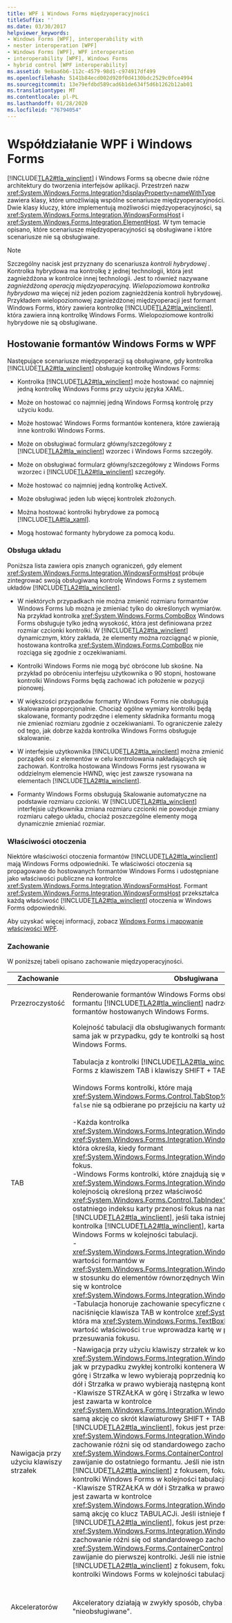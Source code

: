 ```yaml
---
title: WPF i Windows Forms międzyoperacyjności
titleSuffix: ''
ms.date: 03/30/2017
helpviewer_keywords:
- Windows Forms [WPF], interoperability with
- nester interoperation [WPF]
- Windows Forms [WPF], WPF interoperation
- interoperability [WPF], Windows Forms
- hybrid control [WPF interoperability]
ms.assetid: 9e8aa6b6-112c-4579-98d1-c974917df499
ms.openlocfilehash: 5141b84ecd002d920f0d4130bdc2529c0fce4994
ms.sourcegitcommit: 13e79efdbd589cad6b1de634f5d6b1262b12ab01
ms.translationtype: MT
ms.contentlocale: pl-PL
ms.lasthandoff: 01/28/2020
ms.locfileid: "76794054"
---
```

# <a name="wpf-and-windows-forms-interoperation"></a>Współdziałanie WPF i Windows Forms
[!INCLUDE[TLA2#tla_winclient](../../../../includes/tla2sharptla-winclient-md.md)] i Windows Forms są obecne dwie różne architektury do tworzenia interfejsów aplikacji. Przestrzeń nazw <xref:System.Windows.Forms.Integration?displayProperty=nameWithType> zawiera klasy, które umożliwiają wspólne scenariusze międzyoperacyjności. Dwie klasy kluczy, które implementują możliwości międzyoperacyjności, są <xref:System.Windows.Forms.Integration.WindowsFormsHost> i <xref:System.Windows.Forms.Integration.ElementHost>. W tym temacie opisano, które scenariusze międzyoperacyjności są obsługiwane i które scenariusze nie są obsługiwane.  
  
> [!NOTE]
> Szczególny nacisk jest przyznany do scenariusza *kontroli hybrydowej* . Kontrolka hybrydowa ma kontrolkę z jednej technologii, która jest zagnieżdżona w kontrolce innej technologii. Jest to również nazywane *zagnieżdżoną operacją międzyoperacyjną*. *Wielopoziomowa kontrolka hybrydowa* ma więcej niż jeden poziom zagnieżdżenia kontroli hybrydowej. Przykładem wielopoziomowej zagnieżdżonej międzyoperacji jest formant Windows Forms, który zawiera kontrolkę [!INCLUDE[TLA2#tla_winclient](../../../../includes/tla2sharptla-winclient-md.md)], która zawiera inną kontrolkę Windows Forms. Wielopoziomowe kontrolki hybrydowe nie są obsługiwane.  

<a name="Windows_Presentation_Foundation_Application_Hosting"></a>   
## <a name="hosting-windows-forms-controls-in-wpf"></a>Hostowanie formantów Windows Forms w WPF  
 Następujące scenariusze międzyoperacji są obsługiwane, gdy kontrolka [!INCLUDE[TLA2#tla_winclient](../../../../includes/tla2sharptla-winclient-md.md)] obsługuje kontrolkę Windows Forms:  
  
- Kontrolka [!INCLUDE[TLA2#tla_winclient](../../../../includes/tla2sharptla-winclient-md.md)] może hostować co najmniej jedną kontrolkę Windows Forms przy użyciu języka XAML.  
  
- Może on hostować co najmniej jedną Windows Formsą kontrolę przy użyciu kodu.  
  
- Może hostować Windows Forms formantów kontenera, które zawierają inne kontrolki Windows Forms.  
  
- Może on obsługiwać formularz główny/szczegółowy z [!INCLUDE[TLA2#tla_winclient](../../../../includes/tla2sharptla-winclient-md.md)] wzorzec i Windows Forms szczegóły.  
  
- Może on obsługiwać formularz główny/szczegółowy z Windows Forms wzorzec i [!INCLUDE[TLA2#tla_winclient](../../../../includes/tla2sharptla-winclient-md.md)] szczegóły.  
  
- Może hostować co najmniej jedną kontrolkę ActiveX.  
  
- Może obsługiwać jeden lub więcej kontrolek złożonych.  
  
- Można hostować kontrolki hybrydowe za pomocą [!INCLUDE[TLA#tla_xaml](../../../../includes/tlasharptla-xaml-md.md)].  
  
- Mogą hostować formanty hybrydowe za pomocą kodu.  
  
### <a name="layout-support"></a>Obsługa układu  
 Poniższa lista zawiera opis znanych ograniczeń, gdy element <xref:System.Windows.Forms.Integration.WindowsFormsHost> próbuje zintegrować swoją obsługiwaną kontrolę Windows Forms z systemem układów [!INCLUDE[TLA2#tla_winclient](../../../../includes/tla2sharptla-winclient-md.md)].  
  
- W niektórych przypadkach nie można zmienić rozmiaru formantów Windows Forms lub można je zmieniać tylko do określonych wymiarów. Na przykład kontrolka <xref:System.Windows.Forms.ComboBox> Windows Forms obsługuje tylko jedną wysokość, która jest definiowana przez rozmiar czcionki kontrolki. W [!INCLUDE[TLA2#tla_winclient](../../../../includes/tla2sharptla-winclient-md.md)] dynamicznym, który zakłada, że elementy można rozciągnąć w pionie, hostowana kontrolka <xref:System.Windows.Forms.ComboBox> nie rozciąga się zgodnie z oczekiwaniami.  
  
- Kontrolki Windows Forms nie mogą być obrócone lub skośne. Na przykład po obróceniu interfejsu użytkownika o 90 stopni, hostowane kontrolki Windows Forms będą zachować ich położenie w pozycji pionowej.  
  
- W większości przypadków formanty Windows Forms nie obsługują skalowania proporcjonalnie. Chociaż ogólne wymiary kontrolki będą skalowane, formanty podrzędne i elementy składnika formantu mogą nie zmieniać rozmiaru zgodnie z oczekiwaniami. To ograniczenie zależy od tego, jak dobrze każda kontrolka Windows Forms obsługuje skalowanie.  
  
- W interfejsie użytkownika [!INCLUDE[TLA2#tla_winclient](../../../../includes/tla2sharptla-winclient-md.md)] można zmienić porządek osi z elementów w celu kontrolowania nakładających się zachowań. Kontrolka hostowana Windows Forms jest rysowana w oddzielnym elemencie HWND, więc jest zawsze rysowana na elementach [!INCLUDE[TLA2#tla_winclient](../../../../includes/tla2sharptla-winclient-md.md)].  
  
- Formanty Windows Forms obsługują Skalowanie automatyczne na podstawie rozmiaru czcionki. W [!INCLUDE[TLA2#tla_winclient](../../../../includes/tla2sharptla-winclient-md.md)] interfejsie użytkownika zmiana rozmiaru czcionki nie powoduje zmiany rozmiaru całego układu, chociaż poszczególne elementy mogą dynamicznie zmieniać rozmiar.  
  
### <a name="ambient-properties"></a>Właściwości otoczenia  
 Niektóre właściwości otoczenia formantów [!INCLUDE[TLA2#tla_winclient](../../../../includes/tla2sharptla-winclient-md.md)] mają Windows Forms odpowiedniki. Te właściwości otoczenia są propagowane do hostowanych formantów Windows Forms i udostępniane jako właściwości publiczne na kontrolce <xref:System.Windows.Forms.Integration.WindowsFormsHost>. Formant <xref:System.Windows.Forms.Integration.WindowsFormsHost> przekształca każdą właściwość [!INCLUDE[TLA2#tla_winclient](../../../../includes/tla2sharptla-winclient-md.md)] otoczenia w Windows Forms odpowiedniki.  
  
 Aby uzyskać więcej informacji, zobacz [Windows Forms i mapowanie właściwości WPF](windows-forms-and-wpf-property-mapping.md).  
  
### <a name="behavior"></a>Zachowanie  
 W poniższej tabeli opisano zachowanie międzyoperacyjności.  
  
|Zachowanie|Obsługiwana|Nieobsługiwane|  
|--------------|---------------|-------------------|  
|Przezroczystość|Renderowanie formantów Windows Forms obsługuje przezroczystość. Tło formantu [!INCLUDE[TLA2#tla_winclient](../../../../includes/tla2sharptla-winclient-md.md)] nadrzędnego może stać się tłem formantów hostowanych Windows Forms.|Niektóre formanty Windows Forms nie obsługują przezroczystości. Na przykład kontrolki <xref:System.Windows.Forms.TextBox> i <xref:System.Windows.Forms.ComboBox> nie będą przezroczyste, gdy są hostowane przez [!INCLUDE[TLA2#tla_winclient](../../../../includes/tla2sharptla-winclient-md.md)].|  
|TAB|Kolejność tabulacji dla obsługiwanych formantów Windows Forms jest taka sama jak w przypadku, gdy te kontrolki są hostowane w aplikacji opartej na Windows Forms.<br /><br /> Tabulacja z kontrolki [!INCLUDE[TLA2#tla_winclient](../../../../includes/tla2sharptla-winclient-md.md)] do kontrolki Windows Forms z klawiszem TAB i klawiszy SHIFT + TAB działa jak zwykle.<br /><br /> Windows Forms kontrolki, które mają <xref:System.Windows.Forms.Control.TabStop%2A> wartość właściwości `false` nie są odbierane po przejściu na karty użytkownika przez kontrolki.<br /><br /> -Każda kontrolka <xref:System.Windows.Forms.Integration.WindowsFormsHost> ma wartość <xref:System.Windows.Forms.Integration.WindowsFormsHost.TabIndex%2A>, która określa, kiedy formant <xref:System.Windows.Forms.Integration.WindowsFormsHost> będzie miał fokus.<br />-Windows Forms kontrolki, które znajdują się wewnątrz kontenera <xref:System.Windows.Forms.Integration.WindowsFormsHost>, są zgodne z kolejnością określoną przez właściwość <xref:System.Windows.Forms.Control.TabIndex%2A>. Tabulacja od ostatniego indeksu karty przenosi fokus na następną kontrolkę [!INCLUDE[TLA2#tla_winclient](../../../../includes/tla2sharptla-winclient-md.md)], jeśli taka istnieje. Jeśli nie istnieje inna kontrolka [!INCLUDE[TLA2#tla_winclient](../../../../includes/tla2sharptla-winclient-md.md)], karta wraca do pierwszej kontrolki Windows Forms w kolejności tabulacji.<br />-   <xref:System.Windows.Forms.Integration.WindowsFormsHost.TabIndex%2A> wartości formantów w <xref:System.Windows.Forms.Integration.WindowsFormsHost> są względne w stosunku do elementów równorzędnych Windows Forms, które znajdują się w kontrolce <xref:System.Windows.Forms.Integration.WindowsFormsHost>.<br />-Tabulacja honoruje zachowanie specyficzne dla kontroli. Na przykład naciśnięcie klawisza TAB w kontrolce <xref:System.Windows.Forms.TextBox>, która ma <xref:System.Windows.Forms.TextBoxBase.AcceptsTab%2A> wartość właściwości `true` wprowadza kartę w polu tekstowym zamiast przesuwania fokusu.|Nie dotyczy.|  
|Nawigacja przy użyciu klawiszy strzałek|-Nawigacja przy użyciu klawiszy strzałek w kontrolce <xref:System.Windows.Forms.Integration.WindowsFormsHost> jest taka sama jak w przypadku zwykłej kontrolki kontenera Windows Forms: Strzałka w górę i Strzałka w lewo wybierają poprzednią kontrolkę, a klawisz Strzałka w dół i Strzałka w prawo wybierają następną kontrolkę.<br />-Klawisze STRZAŁKA w górę i Strzałka w lewo z pierwszej kontrolki, która jest zawarta w kontrolce <xref:System.Windows.Forms.Integration.WindowsFormsHost>, wykonują tę samą akcję co skrót klawiaturowy SHIFT + TAB. Jeśli istnieje formant [!INCLUDE[TLA2#tla_winclient](../../../../includes/tla2sharptla-winclient-md.md)], fokus jest przesuwany poza formantem <xref:System.Windows.Forms.Integration.WindowsFormsHost>. To zachowanie różni się od standardowego zachowania <xref:System.Windows.Forms.ContainerControl> w tym, że nie występuje zawijanie do ostatniego formantu. Jeśli nie istnieje inna kontrolka [!INCLUDE[TLA2#tla_winclient](../../../../includes/tla2sharptla-winclient-md.md)] z fokusem, fokus powraca do ostatniej kontrolki Windows Forms w kolejności tabulacji.<br />-Klawisze STRZAŁKA w dół i Strzałka w prawo z ostatniej kontrolki, która jest zawarta w kontrolce <xref:System.Windows.Forms.Integration.WindowsFormsHost>, wykonują tę samą akcję co klucz TABULACJi. Jeśli istnieje formant [!INCLUDE[TLA2#tla_winclient](../../../../includes/tla2sharptla-winclient-md.md)], fokus jest przesuwany poza formantem <xref:System.Windows.Forms.Integration.WindowsFormsHost>. To zachowanie różni się od standardowego zachowania <xref:System.Windows.Forms.ContainerControl> w tym, że nie występuje zawijanie do pierwszej kontrolki. Jeśli nie istnieje inna kontrolka [!INCLUDE[TLA2#tla_winclient](../../../../includes/tla2sharptla-winclient-md.md)] z fokusem, fokus powraca do pierwszej kontrolki Windows Forms w kolejności tabulacji.|Nie dotyczy.|  
|Akceleratorów|Akceleratory działają w zwykły sposób, chyba że zaznaczono w kolumnie "nieobsługiwane".|Zduplikowane akceleratory między technologiami nie działają podobnie jak zwykłe zduplikowane akceleratory. Gdy akcelerator jest duplikowany między technologiami, z co najmniej jednym na kontrolce Windows Forms i drugim na kontrolce [!INCLUDE[TLA2#tla_winclient](../../../../includes/tla2sharptla-winclient-md.md)], formant Windows Forms zawsze otrzymuje akcelerator. Fokus nie jest przełączany między kontrolkami, gdy zostanie naciśnięty zduplikowany akcelerator.|  
|Klawisze skrótów|Klawisze skrótu działają w zwykły sposób, chyba że zaznaczono w kolumnie "nieobsługiwane".|-Windows Forms klawiszy skrótów, które są obsługiwane w procesie przetwarzania wstępnego, zawsze mają pierwszeństwo przed [!INCLUDE[TLA2#tla_winclient](../../../../includes/tla2sharptla-winclient-md.md)] skrótów. Na przykład jeśli masz kontrolkę <xref:System.Windows.Forms.ToolStrip> ze zdefiniowanymi klawiszami skrótu CTRL + S i istnieje [!INCLUDE[TLA2#tla_winclient](../../../../includes/tla2sharptla-winclient-md.md)] polecenie powiązane z CTRL + S, procedura obsługi kontrolki <xref:System.Windows.Forms.ToolStrip> jest zawsze wywoływana jako pierwsza, niezależnie od fokusu.<br />-Windows Forms klawiszy skrótów, które są obsługiwane przez zdarzenie <xref:System.Windows.Forms.Control.KeyDown>, są przetwarzane ostatnio w [!INCLUDE[TLA2#tla_winclient](../../../../includes/tla2sharptla-winclient-md.md)]. Można uniknąć tego zachowania, zastępując metodę <xref:System.Windows.Forms.Control.IsInputKey%2A> formantu Windows Forms lub obsłużyć zdarzenie <xref:System.Windows.Forms.Control.PreviewKeyDown>. Zwróć `true` z metody <xref:System.Windows.Forms.Control.IsInputKey%2A> lub ustaw wartość właściwości <xref:System.Windows.Forms.PreviewKeyDownEventArgs.IsInputKey%2A?displayProperty=nameWithType> na `true` w obsłudze zdarzeń <xref:System.Windows.Forms.Control.PreviewKeyDown>.|  
|AcceptsReturn, AcceptsTab i inne zachowanie dotyczące kontroli|Właściwości, które zmieniają domyślne zachowanie klawiatury, przy założeniu, że formant Windows Forms przesłania metodę <xref:System.Windows.Forms.Control.IsInputKey%2A> w celu zwrócenia `true`.|Windows Forms kontrolki, które zmieniają domyślne zachowanie klawiatury przez obsługę zdarzenia <xref:System.Windows.Forms.Control.KeyDown>, są przetwarzane jako ostatnie w kontrolce [!INCLUDE[TLA2#tla_winclient](../../../../includes/tla2sharptla-winclient-md.md)] hosta. Ponieważ te kontrolki są przetwarzane jako ostatnie, mogą powodować nieoczekiwane zachowanie.|  
|Wprowadź i opuszczaj zdarzenia|Gdy fokus nie przechodzi do zawartej kontrolki <xref:System.Windows.Forms.Integration.ElementHost>, zdarzenia wejścia i opuszczenia są zgłaszane w zwykły sposób, gdy fokus zmieni się w jednym formancie <xref:System.Windows.Forms.Integration.WindowsFormsHost>.|Zdarzenia Enter i opuszcza nie są zgłaszane w przypadku wystąpienia następujących zmian fokusu:<br /><br /> — Od wewnątrz do poza kontrolką <xref:System.Windows.Forms.Integration.WindowsFormsHost>.<br />— Od zewnątrz do wewnątrz kontrolki <xref:System.Windows.Forms.Integration.WindowsFormsHost>.<br />— Poza kontrolką <xref:System.Windows.Forms.Integration.WindowsFormsHost>.<br />— Z formantu Windows Forms hostowanego w kontrolce <xref:System.Windows.Forms.Integration.WindowsFormsHost> do kontrolki <xref:System.Windows.Forms.Integration.ElementHost> hostowanej w tym samym <xref:System.Windows.Forms.Integration.WindowsFormsHost>.|  
|Wielowątkowość|Wszystkie odmiany wielowątkowości są obsługiwane.|Technologie Windows Forms i [!INCLUDE[TLA2#tla_winclient](../../../../includes/tla2sharptla-winclient-md.md)] zakładają jednowątkowy model współbieżności. Podczas debugowania wywołania obiektów Framework z innych wątków spowodują wyjątek, aby wymusić to wymaganie.|  
|Zabezpieczenia|Wszystkie scenariusze międzyoperacyjności wymagają pełnego zaufania.|W częściowej relacji zaufania nie są dozwolone żadne scenariusze międzyoperacyjności.|  
|Ułatwienia dostępu|Obsługiwane są wszystkie scenariusze ułatwień dostępu. Produkty technologii pomocniczych działają prawidłowo, gdy są używane w aplikacjach hybrydowych, które zawierają zarówno Windows Forms, jak i [!INCLUDE[TLA2#tla_winclient](../../../../includes/tla2sharptla-winclient-md.md)].|Nie dotyczy.|  
|Schowek|Wszystkie operacje na schowku działają w zwykły sposób. Obejmuje to wycinanie i wklejanie między kontrolkami Windows Forms i [!INCLUDE[TLA2#tla_winclient](../../../../includes/tla2sharptla-winclient-md.md)].|Nie dotyczy.|  
|Funkcja przeciągania i upuszczania|Wszystkie operacje przeciągania i upuszczania działają w zwykły sposób. Obejmuje to operacje między Windows Forms i [!INCLUDE[TLA2#tla_winclient](../../../../includes/tla2sharptla-winclient-md.md)] kontrolkami.|Nie dotyczy.|  
  
<a name="Windows_Forms_Application_Hosting_Windows"></a>   
## <a name="hosting-wpf-controls-in-windows-forms"></a>Hostowanie formantów WPF w Windows Forms  
 Następujące scenariusze międzyoperacji są obsługiwane, gdy kontrolka Windows Forms obsługuje kontrolkę [!INCLUDE[TLA2#tla_winclient](../../../../includes/tla2sharptla-winclient-md.md)]:  
  
- Hostowanie co najmniej jednej kontrolki [!INCLUDE[TLA2#tla_winclient](../../../../includes/tla2sharptla-winclient-md.md)] przy użyciu kodu.  
  
- Kojarzenie arkusza właściwości z co najmniej jednym hostowaną kontrolką [!INCLUDE[TLA2#tla_winclient](../../../../includes/tla2sharptla-winclient-md.md)].  
  
- Hostowanie co najmniej jednej [!INCLUDE[TLA2#tla_winclient](../../../../includes/tla2sharptla-winclient-md.md)] stron w formularzu.  
  
- Uruchamianie okna [!INCLUDE[TLA2#tla_winclient](../../../../includes/tla2sharptla-winclient-md.md)].  
  
- Hostowanie formularza wzorzec/szczegół z Windows Forms Master i [!INCLUDE[TLA2#tla_winclient](../../../../includes/tla2sharptla-winclient-md.md)] szczegóły.  
  
- Hostowanie formularza wzorzec/szczegół z [!INCLUDE[TLA2#tla_winclient](../../../../includes/tla2sharptla-winclient-md.md)] Master i Windows Forms szczegóły.  
  
- Hostowanie niestandardowych kontrolek [!INCLUDE[TLA2#tla_winclient](../../../../includes/tla2sharptla-winclient-md.md)].  
  
- Hostowanie kontrolek hybrydowych.  
  
### <a name="ambient-properties"></a>Właściwości otoczenia  
 Niektóre właściwości otoczenia formantów Windows Forms mają [!INCLUDE[TLA2#tla_winclient](../../../../includes/tla2sharptla-winclient-md.md)] odpowiedniki. Te właściwości otoczenia są propagowane do hostowanych formantów [!INCLUDE[TLA2#tla_winclient](../../../../includes/tla2sharptla-winclient-md.md)] i udostępniane jako właściwości publiczne na kontrolce <xref:System.Windows.Forms.Integration.ElementHost>. Formant <xref:System.Windows.Forms.Integration.ElementHost> tłumaczy każdą właściwość Windows Forms otoczenia na [!INCLUDE[TLA2#tla_winclient](../../../../includes/tla2sharptla-winclient-md.md)] odpowiedniki.  
  
 Aby uzyskać więcej informacji, zobacz [Windows Forms i mapowanie właściwości WPF](windows-forms-and-wpf-property-mapping.md).  
  
### <a name="behavior"></a>Zachowanie  
 W poniższej tabeli opisano zachowanie międzyoperacyjności.  
  
|Zachowanie|Obsługiwana|Nieobsługiwane|  
|--------------|---------------|-------------------|  
|Przezroczystość|renderowanie formantów [!INCLUDE[TLA2#tla_winclient](../../../../includes/tla2sharptla-winclient-md.md)] obsługuje przezroczystość. Tło formantu Windows Forms nadrzędnego może stać się tłem formantów hostowanych [!INCLUDE[TLA2#tla_winclient](../../../../includes/tla2sharptla-winclient-md.md)].|Nie dotyczy.|  
|Wielowątkowość|Wszystkie odmiany wielowątkowości są obsługiwane.|Technologie Windows Forms i [!INCLUDE[TLA2#tla_winclient](../../../../includes/tla2sharptla-winclient-md.md)] zakładają jednowątkowy model współbieżności. Podczas debugowania wywołania obiektów Framework z innych wątków spowodują wyjątek, aby wymusić to wymaganie.|  
|Zabezpieczenia|Wszystkie scenariusze międzyoperacyjności wymagają pełnego zaufania.|W częściowej relacji zaufania nie są dozwolone żadne scenariusze międzyoperacyjności.|  
|Ułatwienia dostępu|Obsługiwane są wszystkie scenariusze ułatwień dostępu. Produkty technologii pomocniczych działają prawidłowo, gdy są używane w aplikacjach hybrydowych, które zawierają zarówno Windows Forms, jak i [!INCLUDE[TLA2#tla_winclient](../../../../includes/tla2sharptla-winclient-md.md)].|Nie dotyczy.|  
|Schowek|Wszystkie operacje na schowku działają w zwykły sposób. Obejmuje to wycinanie i wklejanie między kontrolkami Windows Forms i [!INCLUDE[TLA2#tla_winclient](../../../../includes/tla2sharptla-winclient-md.md)].|Nie dotyczy.|  
|Funkcja przeciągania i upuszczania|Wszystkie operacje przeciągania i upuszczania działają w zwykły sposób. Obejmuje to operacje między Windows Forms i [!INCLUDE[TLA2#tla_winclient](../../../../includes/tla2sharptla-winclient-md.md)] kontrolkami.|Nie dotyczy.|  
  
## <a name="see-also"></a>Zobacz także

- <xref:System.Windows.Forms.Integration.ElementHost>
- <xref:System.Windows.Forms.Integration.WindowsFormsHost>
- [Przewodnik: hosting kontrolki Windows Forms w WPF](walkthrough-hosting-a-windows-forms-control-in-wpf.md)
- [Przewodnik: hosting złożonej kontrolki Windows Forms w WPF](walkthrough-hosting-a-windows-forms-composite-control-in-wpf.md)
- [Przewodnik: hosting złożonej kontrolki WPF w Windows Forms](walkthrough-hosting-a-wpf-composite-control-in-windows-forms.md)
- [Mapowanie właściwości Windows Forms i WPF](windows-forms-and-wpf-property-mapping.md)
